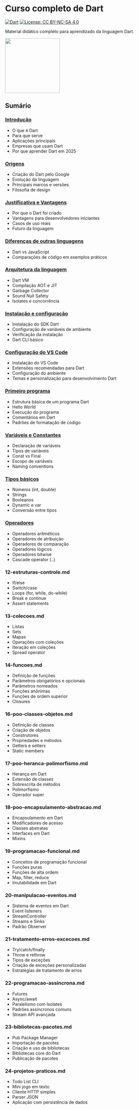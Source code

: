 # Curso completo de Dart
[![Dart](https://img.shields.io/badge/Dart-3.3.0-0175C2?style=plastic&logo=dart&logoColor=white)](https://dart.dev)
[![License: CC BY-NC-SA 4.0](https://img.shields.io/badge/License-CC%20BY--NC--SA%204.0-lightgrey.svg)](https://creativecommons.org/licenses/by-nc-sa/4.0/)

Material didático completo para aprendizado da linguagem Dart.

[<img src="https://dart.dev/assets/img/logo/dart-logo-for-shares.png" width="180">](https://dart.dev)

## Sumário

### [Introdução](https://github.com/claulis/flutter/blob/main/dart/capitulos/introducao-dart.md)
- O que é Dart
- Para que serve
- Aplicações principais
- Empresas que usam Dart
- Por que aprender Dart em 2025

### [Origens](https://github.com/claulis/flutter/blob/main/dart/capitulos/origens-historia.md)
- Criação do Dart pelo Google
- Evolução da linguagem
- Principais marcos e versões
- Filosofia de design

### [Justificativa e Vantagens](https://github.com/claulis/flutter/blob/main/dart/capitulos/dart/capitulos/justificativas-vantagens.md)
- Por que o Dart foi criado
- Vantagens para desenvolvedores iniciantes
- Casos de uso reais
- Futuro da linguagem

### [Diferenças de outras linguagens](https://github.com/claulis/flutter/blob/main/dart/capitulos/dart/capitulos/dart/capitulos/diferencas-outras-linguagens.md)
- Dart vs JavaScript
- Comparações de código em exemplos práticos

### [Arquitetura da linguagem](../dart/capitulos/arquitetura-dart.md)
- Dart VM
- Compilação AOT e JIT
- Garbage Collector
- Sound Null Safety
- Isolates e concorrência

### [Instalação e configuração](../dart/capitulos/instalacao-configuracao.md)
- Instalação do SDK Dart
- Configuração de variáveis de ambiente
- Verificação da instalação
- Dart CLI básico

### [Configuração do VS Code](../dart/capitulos/configurando-vscode.md)
- Instalação do VS Code
- Extensões recomendadas para Dart
- Configuração do ambiente
- Temas e personalização para desenvolvimento Dart

### [Primeiro programa](../dart/capitulos/primeiro-programa.md)
- Estrutura básica de um programa Dart
- Hello World
- Execução do programa
- Comentários em Dart
- Padrões de formatação de código

### [Variáveis e Constantes](../dart/capitulos/variaveis-constantes.md)
- Declaração de variáveis
- Tipos de variáveis
- Const vs Final
- Escopo de variáveis
- Naming conventions

### [Tipos básicos](../dart/capitulos/tipos-dados-basicos.md)
- Números (int, double)
- Strings
- Booleanos
- Dynamic e var
- Conversão entre tipos

### [Operadores](../dart/capitulos/operadores.md)
- Operadores aritméticos
- Operadores de atribuição
- Operadores de comparação
- Operadores lógicos
- Operadores bitwise
- Cascade operator (..)

### 12-estruturas-controle.md
- If/else
- Switch/case
- Loops (for, while, do-while)
- Break e continue
- Assert statements

### 13-colecoes.md
- Listas
- Sets
- Mapas
- Operações com coleções
- Iteração em coleções
- Spread operator

### 14-funcoes.md
- Definição de funções
- Parâmetros obrigatórios e opcionais
- Parâmetros nomeados
- Funções anônimas
- Funções de ordem superior
- Closures

### 16-poo-classes-objetos.md
- Definição de classes
- Criação de objetos
- Construtores
- Propriedades e métodos
- Getters e setters
- Static members

### 17-poo-heranca-polimorfismo.md
- Herança em Dart
- Extensão de classes
- Sobrescrita de métodos
- Polimorfismo
- Operador super

### 18-poo-encapsulamento-abstracao.md
- Encapsulamento em Dart
- Modificadores de acesso
- Classes abstratas
- Interfaces em Dart
- Mixins

### 19-programacao-funcional.md
- Conceitos de programação funcional
- Funções puras
- Funções de alta ordem
- Map, filter, reduce
- Imutabilidade em Dart

### 20-manipulacao-eventos.md
- Sistema de eventos em Dart
- Event listeners
- StreamController
- Streams e Sinks
- Padrão Observer

### 21-tratamento-erros-excecoes.md
- Try/catch/finally
- Throw e rethrow
- Tipos de exceções
- Criação de exceções personalizadas
- Estratégias de tratamento de erros

### 22-programacao-assincrona.md
- Futures
- Async/await
- Paralelismo com Isolates
- Padrões assíncronos comuns
- Stream API avançada

### 23-bibliotecas-pacotes.md
- Pub Package Manager
- Importação de pacotes
- Criação e uso de bibliotecas
- Bibliotecas core do Dart
- Publicação de pacotes

### 24-projetos-praticos.md
- Todo List CLI
- Mini jogo em texto
- Cliente HTTP simples
- Parser JSON
- Aplicação com persistência de dados



